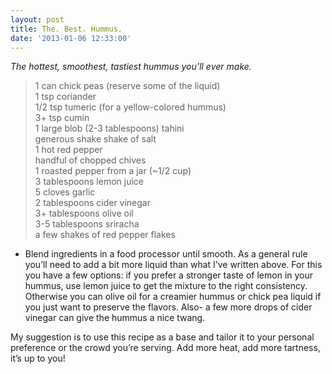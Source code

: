 ```yaml
---
layout: post
title: The. Best. Hummus.
date: '2013-01-06 12:33:00'
---
```


*The hottest, smoothest, tastiest hummus you’ll ever make.*

> 1 can chick peas (reserve some of the liquid)    
> 1 tsp coriander       
> 1/2 tsp tumeric (for a yellow-colored hummus)       
> 3+ tsp cumin       
> 1 large blob (2-3 tablespoons) tahini       
> generous shake shake of salt       
> 1 hot red pepper       
> handful of chopped chives       
> 1 roasted pepper from a jar (~1/2 cup)       
> 3 tablespoons lemon juice       
> 5 cloves garlic       
> 2 tablespoons cider vinegar       
> 3+ tablespoons olive oil       
> 3-5 tablespoons sriracha       
> a few shakes of red pepper flakes       

* Blend ingredients in a food processor until smooth. As a general rule you’ll need to add a bit more liquid than what I’ve written above. For this you have a few options: if you prefer a stronger taste of lemon in your hummus, use lemon juice to get the mixture to the right consistency. Otherwise you can olive oil for a creamier hummus or chick pea liquid if you just want to preserve the flavors. Also- a few more drops of cider vinegar can give the hummus a nice twang.

My suggestion is to use this recipe as a base and tailor it to your personal preference or the crowd you’re serving. Add more heat, add more tartness, it’s up to you!